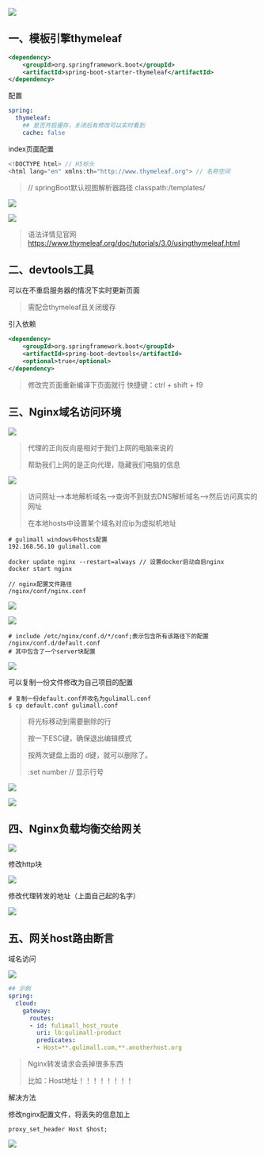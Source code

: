 ![](https://raw.githubusercontent.com/Super-YYQ/PicGoPicture/main/PicGo/20201109161920.png)

## 一、模板引擎thymeleaf

```xml
<dependency>
    <groupId>org.springframework.boot</groupId>
    <artifactId>spring-boot-starter-thymeleaf</artifactId>
</dependency>
```

配置

```yml
spring:
  thymeleaf:
    ## 是否开启缓存，关闭后有修改可以实时看到
    cache: false
```

index页面配置

```javascript
<!DOCTYPE html> // H5标头
<html lang="en" xmlns:th="http://www.thymeleaf.org"> // 名称空间
```

>  // springBoot默认视图解析器路径   classpath:/templates/

![](https://raw.githubusercontent.com/Super-YYQ/PicGoPicture/main/PicGo/20201109162910.png)

![](https://raw.githubusercontent.com/Super-YYQ/PicGoPicture/main/PicGo/20201109163004.png)

> 语法详情见官网  https://www.thymeleaf.org/doc/tutorials/3.0/usingthymeleaf.html

## 二、devtools工具

可以在不重启服务器的情况下实时更新页面

> 需配合thymeleaf且关闭缓存

引入依赖

```xml
<dependency>
    <groupId>org.springframework.boot</groupId>
    <artifactId>spring-boot-devtools</artifactId>
    <optional>true</optional>
</dependency>
```

> 修改完页面重新编译下页面就行 快捷键：ctrl + shift + f9

## 三、Nginx域名访问环境

![](https://raw.githubusercontent.com/Super-YYQ/PicGoPicture/main/PicGo/20201109165407.png)

> 代理的正向反向是相对于我们上网的电脑来说的
>
> 帮助我们上网的是正向代理，隐藏我们电脑的信息

![](https://raw.githubusercontent.com/Super-YYQ/PicGoPicture/main/PicGo/20201109165505.png)

> 访问网址-->本地解析域名-->查询不到就去DNS解析域名-->然后访问真实的网址
>
> 在本地hosts中设置某个域名对应ip为虚拟机地址

```
# gulimall windows中hosts配置
192.168.56.10 gulimall.com
```

```shell
docker update nginx --restart=always // 设置docker启动自启nginx
docker start nginx

// nginx配置文件路径
/nginx/conf/nginx.conf
```
![](https://raw.githubusercontent.com/Super-YYQ/PicGoPicture/main/PicGo/20201109171003.png)

![](https://raw.githubusercontent.com/Super-YYQ/PicGoPicture/main/PicGo/20201109171122.png)

```shell
# include /etc/nginx/conf.d/*/conf;表示包含所有该路径下的配置
/nginx/conf.d/default.conf
# 其中包含了一个server块配置
```

![](https://raw.githubusercontent.com/Super-YYQ/PicGoPicture/main/PicGo/20201109171330.png)

可以复制一份文件修改为自己项目的配置

```shell
# 复制一份default.conf并改名为gulimall.conf
$ cp default.conf gulimall.conf
```

> 将光标移动到需要删除的行
>
> 按一下ESC键，确保退出编辑模式
>
> 按两次键盘上面的 d键，就可以删除了。
>
> :set number // 显示行号

![](https://raw.githubusercontent.com/Super-YYQ/PicGoPicture/main/PicGo/20201109171907.png)

![](https://raw.githubusercontent.com/Super-YYQ/PicGoPicture/main/PicGo/20201109170553.png)

## 四、Nginx负载均衡交给网关

![](https://raw.githubusercontent.com/Super-YYQ/PicGoPicture/main/PicGo/20201109172152.png)

修改http块

![](https://raw.githubusercontent.com/Super-YYQ/PicGoPicture/main/PicGo/20201109172416.png)

修改代理转发的地址（上面自己起的名字）

![](https://raw.githubusercontent.com/Super-YYQ/PicGoPicture/main/PicGo/20201109172446.png)

## 五、网关host路由断言

域名访问

![](https://raw.githubusercontent.com/Super-YYQ/PicGoPicture/main/PicGo/20201109174047.png)

```yml
## 示例
spring:
  cloud:
    gateway:
      routes:
      - id: fulimall_host_route
        uri: lb:gulimall-product
        predicates:
        - Host=**.gulimall.com,**.anotherhost.org
```

> Nginx转发请求会丢掉很多东西
>
> 比如：Host地址！！！！！！！！

解决方法

修改nginx配置文件，将丢失的信息加上

```shell
proxy_set_header Host $host;
```

![](https://raw.githubusercontent.com/Super-YYQ/PicGoPicture/main/PicGo/20201109173441.png)